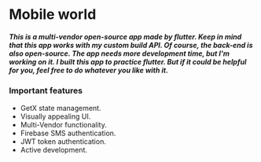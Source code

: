 # Mobile world

##### This is a multi-vendor open-source app made by flutter. Keep in mind that this app works with my custom build API. Of course, the back-end is also open-source. The app needs more development time, but I'm working on it. I built this app to practice flutter. But if it could be helpful for you, feel free to do whatever you like with it.

### Important features

- GetX state management.
- Visually appealing UI.
- Multi-Vendor functionality.
- Firebase SMS authentication.
- JWT token authentication.
- Active development.
